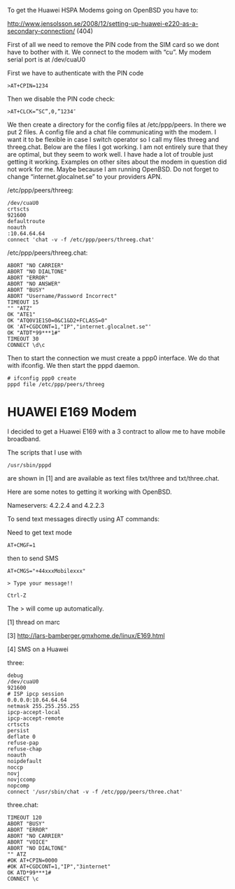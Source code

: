 To get the Huawei HSPA Modems going on OpenBSD you have to:

http://www.jensolsson.se/2008/12/setting-up-huawei-e220-as-a-secondary-connection/ (404)


First of all we need to remove the PIN code from the SIM card so we dont have to bother with it.
We connect to the modem with “cu”. My modem serial port is at /dev/cuaU0

First we have to authenticate with the PIN code
```
>AT+CPIN=1234
```

Then we disable the PIN code check:
```
>AT+CLCK=”SC”,0,”1234″
```

We then create a directory for the config files at /etc/ppp/peers.
In there we put 2 files. A config file and a chat file communicating with the modem.
I want it to be flexible in case I switch operator so I call my files threeg and threeg.chat.
Below are the files I got working. I am not entirely sure that they are optimal, but they seem to work well. I have hade a lot of trouble just getting it working. Examples on other sites about the modem in question did not work for me. Maybe because I am running OpenBSD.
Do not forget to change “internet.glocalnet.se” to your providers APN.

/etc/ppp/peers/threeg:
```
/dev/cuaU0
crtscts
921600
defaultroute
noauth
:10.64.64.64
connect 'chat -v -f /etc/ppp/peers/threeg.chat'
```

/etc/ppp/peers/threeg.chat:
```
ABORT "NO CARRIER"
ABORT "NO DIALTONE"
ABORT "ERROR"
ABORT "NO ANSWER"
ABORT "BUSY"
ABORT "Username/Password Incorrect"
TIMEOUT 15
"" "ATZ"
OK "ATE1"
OK "ATQ0V1E1S0=0&C1&D2+FCLASS=0"
OK 'AT+CGDCONT=1,"IP","internet.glocalnet.se"'
OK "ATDT*99***1#"
TIMEOUT 30
CONNECT \d\c
```

Then to start the connection we must create a ppp0 interface. We do that with ifconfig.
We then start the pppd daemon.
```
# ifconfig ppp0 create
pppd file /etc/ppp/peers/threeg
```

# HUAWEI E169 Modem

I decided to get a Huawei E169 with a 3 contract to allow me to have mobile broadband.

The scripts that I use with
```
/usr/sbin/pppd
```

are shown in [1] and are available as text files txt/three and txt/three.chat.

Here are some notes to getting it working with OpenBSD.

Nameservers: 4.2.2.4 and 4.2.2.3

To send text messages directly using AT commands:

Need to get text mode

```
AT+CMGF=1
```

then to send SMS

```
AT+CMGS="+44xxxMobilexxx"

> Type your message!!

Ctrl-Z
```

The > will come up automatically.

[1] thread on marc

[3] http://lars-bamberger.gmxhome.de/linux/E169.html

[4] SMS on a Huawei

three:

```
debug
/dev/cuaU0
921600
# ISP ipcp session
0.0.0.0:10.64.64.64
netmask 255.255.255.255
ipcp-accept-local
ipcp-accept-remote
crtscts
persist
deflate 0
refuse-pap
refuse-chap
noauth
noipdefault
noccp
novj
novjccomp
nopcomp
connect '/usr/sbin/chat -v -f /etc/ppp/peers/three.chat'
```

three.chat:
```
TIMEOUT 120
ABORT "BUSY"
ABORT "ERROR"
ABORT "NO CARRIER"
ABORT "VOICE"
ABORT "NO DIALTONE"
"" ATZ
#OK AT+CPIN=0000
#OK AT+CGDCONT=1,"IP","3internet"
OK ATD*99***1#
CONNECT \c
```
